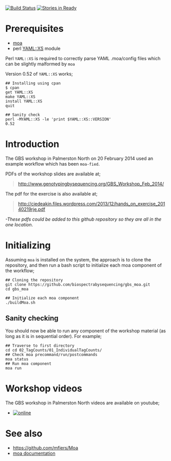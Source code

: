 [![Build Status](https://travis-ci.org/kiwiroy/gbs_moa.svg)](https://travis-ci.org/kiwiroy/gbs_moa)
[![Stories in Ready](https://badge.waffle.io/biospectrabysequencing/gbs_moa.png?label=ready&title=Ready)](https://waffle.io/biospectrabysequencing/gbs_moa)

Prerequisites
=============

* [moa](https://github.com/mfiers/Moa)
* perl [YAML::XS](http://search.cpan.org/dist/YAML-LibYAML/lib/YAML/XS.pod) module

Perl `YAML::XS` is required to correctly parse YAML .moa/config files which can be slightly malformed by `moa`

Version 0.52 of `YAML::XS` works;

```
## Installing using cpan
$ cpan
get YAML::XS
make YAML::XS
install YAML::XS
quit

## Sanity check
perl -MYAML::XS -le 'print $YAML::XS::VERSION'
0.52
```


Introduction
============

The GBS workshop in Palmerston North on 20 February 2014 used an example workflow which has been `moa-fied`.

PDFs of the workshop slides are available at;

> http://www.genotypingbysequencing.org/GBS_Workshop_Feb_2014/

The pdf for the exercise is also available at;

> http://ciedeakin.files.wordpress.com/2013/12/hands_on_exercise_20140219rje.pdf 

*-These pdfs could be added to this github repository so they are all in the one location*.

Initializing
============

Assuming `moa` is installed on the system, the approach is to clone the repository, and then run a bash script
to initialize each moa component of the workflow;


```
## Cloning the repository
git clone https://github.com/biospectrabysequencing/gbs_moa.git
cd gbs_moa

## Initialize each moa component
./buildMoa.sh
```

Sanity checking 
---------------
You should now be able to run any component of the workshop material (as long as it is in sequential order).
For example;

```
## Traverse to first directory
cd cd 02_TagCounts/01_IndividualTagCounts/
## Check moa precommand/run/postcommands 
moa status
## Run moa component 
moa run
```


Workshop videos
==============

The GBS workshop in Palmerston North videos are available on youtube;

* [![online](http://img.youtube.com/vi/NGqKJ0TnL9o/0.jpg)](https://www.youtube.com/watch?v=NGqKJ0TnL9o&list=PLCLuDSotcmhL2zP1_mUIhfw8vAWX-v1yT)

See also
========

* https://github.com/mfiers/Moa
* [moa documentation](http://moa.readthedocs.org/en/latest/)
